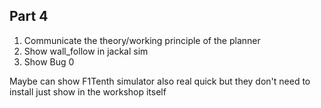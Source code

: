## Part 4

1. Communicate the theory/working principle of the planner
2. Show wall_follow in jackal sim
3. Show Bug 0

Maybe can show F1Tenth simulator also real quick but they don't need to install just show in the workshop itself
